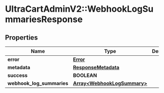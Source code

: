 # UltraCartAdminV2::WebhookLogSummariesResponse

## Properties
Name | Type | Description | Notes
------------ | ------------- | ------------- | -------------
**error** | [**Error**](Error.md) |  | [optional] 
**metadata** | [**ResponseMetadata**](ResponseMetadata.md) |  | [optional] 
**success** | **BOOLEAN** |  | [optional] 
**webhook_log_summaries** | [**Array&lt;WebhookLogSummary&gt;**](WebhookLogSummary.md) |  | [optional] 



